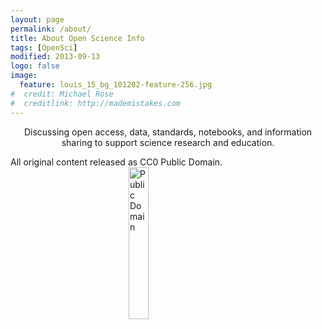 ```yaml
---
layout: page
permalink: /about/
title: About Open Science Info
tags: [OpenSci]
modified: 2013-09-13
logo: false
image:
  feature: louis_15_bg_101202-feature-256.jpg
#  credit: Michael Rose
#  creditlink: http://mademistakes.com
---
```


<span style="text-align:center;display:block;width:100%;">Discussing open access, data, standards, notebooks, and information sharing to support science research and education.<p>All original content released as CC0 Public Domain.<a href="https://creativecommons.org/publicdomain/zero/1.0/"><img src="{{ site.url }}/images/cc-zero.png" alt="Public Domain" style="margin-left: auto; margin-right: auto; width: 25%; display:block;"></a></p></span>
